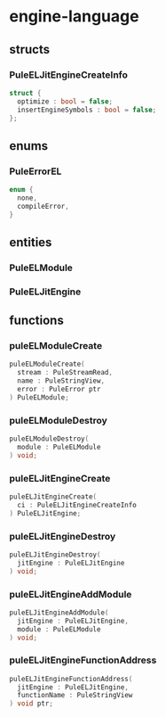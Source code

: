 # engine-language

## structs
### PuleELJitEngineCreateInfo
```c
struct {
  optimize : bool = false;
  insertEngineSymbols : bool = false;
};
```

## enums
### PuleErrorEL
```c
enum {
  none,
  compileError,
}
```

## entities
### PuleELModule
### PuleELJitEngine

## functions
### puleELModuleCreate
```c
puleELModuleCreate(
  stream : PuleStreamRead,
  name : PuleStringView,
  error : PuleError ptr
) PuleELModule;
```
### puleELModuleDestroy
```c
puleELModuleDestroy(
  module : PuleELModule
) void;
```
### puleELJitEngineCreate
```c
puleELJitEngineCreate(
  ci : PuleELJitEngineCreateInfo
) PuleELJitEngine;
```
### puleELJitEngineDestroy
```c
puleELJitEngineDestroy(
  jitEngine : PuleELJitEngine
) void;
```
### puleELJitEngineAddModule
```c
puleELJitEngineAddModule(
  jitEngine : PuleELJitEngine,
  module : PuleELModule
) void;
```
### puleELJitEngineFunctionAddress
```c
puleELJitEngineFunctionAddress(
  jitEngine : PuleELJitEngine,
  functionName : PuleStringView
) void ptr;
```
